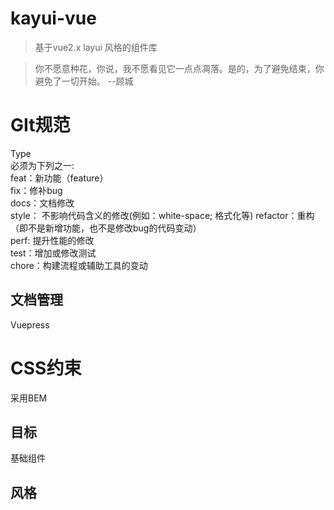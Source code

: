 # kayui-vue

> 基于vue2.x layui 风格的组件库

> 你不愿意种花，你说，我不愿看见它一点点凋落。是的，为了避免结束，你避免了一切开始。 --顾城

# GIt规范
Type  
必须为下列之一:  
feat：新功能（feature）  
fix：修补bug  
docs：文档修改  
style： 不影响代码含义的修改(例如：white-space; 格式化等) 
refactor：重构（即不是新增功能，也不是修改bug的代码变动）  
perf: 提升性能的修改  
test：增加或修改测试  
chore：构建流程或辅助工具的变动  

## 文档管理
Vuepress

# CSS约束
采用BEM  


## 目标
基础组件

## 风格